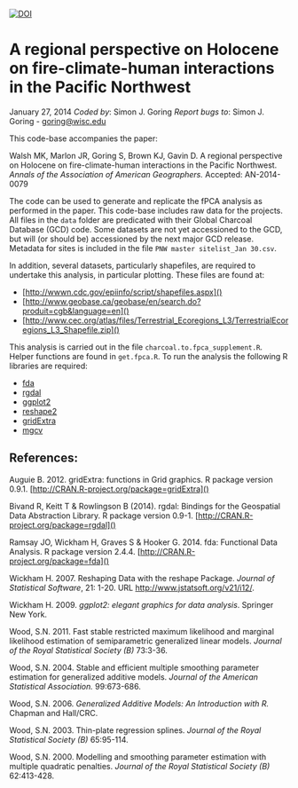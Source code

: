 [![DOI](https://zenodo.org/badge/doi/10.5281/zenodo.14635.svg)](http://dx.doi.org/10.5281/zenodo.14635)

A regional perspective on Holocene on fire-climate-human interactions in the Pacific Northwest
====================

January 27, 2014
*Coded by*: Simon J. Goring
*Report bugs to*: Simon J. Goring - goring@wisc.edu

This code-base accompanies the paper:

Walsh MK, Marlon JR, Goring S, Brown KJ, Gavin D. A regional perspective on Holocene on fire-climate-human interactions in the Pacific Northwest. *Annals of the Association of American Geographers.* Accepted: AN-2014-0079

The code can be used to generate and replicate the fPCA analysis as performed in the paper.  This code-base includes raw data for the projects.  All files in the `data` folder are predicated with their Global Charcoal Database (GCD) code.  Some datasets are not yet accessioned to the GCD, but will (or should be) accessioned by the next major GCD release.  Metadata for sites is included in the file `PNW master sitelist_Jan 30.csv`.

In addition, several datasets, particularly shapefiles, are required to undertake this analysis, in particular plotting.  These files are found at:

* [http://wwwn.cdc.gov/epiinfo/script/shapefiles.aspx]()
* [http://www.geobase.ca/geobase/en/search.do?produit=cgb&language=en]()
* [http://www.cec.org/atlas/files/Terrestrial_Ecoregions_L3/TerrestrialEcoregions_L3_Shapefile.zip]()

This analysis is carried out in the file `charcoal.to.fpca_supplement.R`.  Helper functions are found in `get.fpca.R`.  To run the analysis the following R libraries are required:

* [fda](http://CRAN.R-project.org/package=fda)
* [rgdal](http://CRAN.R-project.org/package=rgdal)
* [ggplot2](http://had.co.nz/ggplot2/book)
* [reshape2](http://www.jstatsoft.org/v21/i12/)
* [gridExtra](http://CRAN.R-project.org/package=gridExtra)
* [mgcv](http://cran.r-project.org/web/packages/mgcv/index.html)

References:
--------------
Auguie B. 2012. gridExtra: functions in Grid graphics. R package version 0.9.1. [http://CRAN.R-project.org/package=gridExtra]()
  
Bivand R, Keitt T & Rowlingson B (2014). rgdal: Bindings for the Geospatial Data Abstraction Library. R package version 0.9-1. [http://CRAN.R-project.org/package=rgdal]()

Ramsay JO, Wickham H, Graves S & Hooker G. 2014. fda: Functional Data Analysis. R package version 2.4.4. [http://CRAN.R-project.org/package=fda]()

Wickham H. 2007. Reshaping Data with the reshape Package. *Journal of Statistical Software*, 21: 1-20. URL http://www.jstatsoft.org/v21/i12/.
  
Wickham H. 2009. *ggplot2: elegant graphics for data analysis*. Springer New York.

Wood, S.N. 2011. Fast stable restricted maximum likelihood and marginal likelihood estimation of semiparametric generalized linear models. *Journal of the Royal Statistical Society (B)* 73:3-36.

Wood, S.N. 2004. Stable and efficient multiple smoothing parameter estimation for
generalized additive models. *Journal of the American Statistical Association.* 99:673-686.

Wood, S.N. 2006. *Generalized Additive Models: An Introduction with R.* Chapman and
Hall/CRC.

Wood, S.N. 2003. Thin-plate regression splines. *Journal of the Royal Statistical Society (B)* 65:95-114.

Wood, S.N. 2000. Modelling and smoothing parameter estimation with multiple quadratic
penalties. *Journal of the Royal Statistical Society (B)* 62:413-428.
